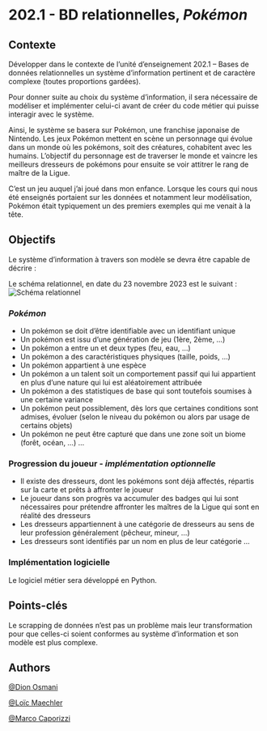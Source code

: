 
# 202.1 - BD relationnelles, _Pokémon_

## Contexte
Développer dans le contexte de l’unité d’enseignement 202.1 – Bases de données relationnelles un système d’information pertinent et de caractère complexe (toutes proportions gardées).

Pour donner suite au choix du système d’information, il sera nécessaire de modéliser et implémenter celui-ci avant de créer du code métier qui puisse interagir avec le système.

Ainsi, le système se basera sur Pokémon, une franchise japonaise de Nintendo.
Les jeux Pokémon mettent en scène un personnage qui évolue dans un monde où les pokémons, soit des créatures, cohabitent avec les humains.
L’objectif du personnage est de traverser le monde et vaincre les meilleurs dresseurs de pokémons pour ensuite se voir attitrer le rang de maître de la Ligue.

C’est un jeu auquel j’ai joué dans mon enfance.
Lorsque les cours qui nous été enseignés portaient sur les données et notamment leur modélisation, Pokémon était typiquement un des premiers exemples qui me venait à la tête.

## Objectifs

Le système d’information à travers son modèle se devra être capable de décrire :

Le schéma relationnel, en date du 23 novembre 2023 est le suivant :
![Schéma relationnel](https://i.imgur.com/ewW9sgh.png)

### _Pokémon_

-	Un pokémon se doit d’être identifiable avec un identifiant unique
-	Un pokémon est issu d’une génération de jeu (1ère, 2ème, …)
-	Un pokémon a entre un et deux types (feu, eau, …)
-	Un pokémon a des caractéristiques physiques (taille, poids, …)
-	Un pokémon appartient à une espèce
-	Un pokémon a un talent soit un comportement passif qui lui appartient en plus d’une nature qui lui est aléatoirement attribuée
-	Un pokémon a des statistiques de base qui sont toutefois soumises à une certaine variance
-	Un pokémon peut possiblement, dès lors que certaines conditions sont admises, évoluer (selon le niveau du pokémon ou alors par usage de certains objets)
-	Un pokémon ne peut être capturé que dans une zone soit un biome (forêt, océan, …)
...

### Progression du joueur - _implémentation optionnelle_

-	Il existe des dresseurs, dont les pokémons sont déjà affectés, répartis sur la carte et prêts à affronter le joueur
-	Le joueur dans son progrès va accumuler des badges qui lui sont nécessaires pour prétendre affronter les maîtres de la Ligue qui sont en réalité des dresseurs
-	Les dresseurs appartiennent à une catégorie de dresseurs au sens de leur profession généralement (pêcheur, mineur, …)
-	Les dresseurs sont identifiés par un nom en plus de leur catégorie
...

### Implémentation logicielle
Le logiciel métier sera développé en Python.

## Points-clés

Le scrapping de données n’est pas un problème mais leur transformation pour que celles-ci soient conformes au système d’information et son modèle est plus complexe.




## Authors

[@Dion Osmani](https://github.com/dij0s)

[@Loïc Maechler](https://github.com/eteroclia)

[@Marco Caporizzi](https://github.com/kpikpo)